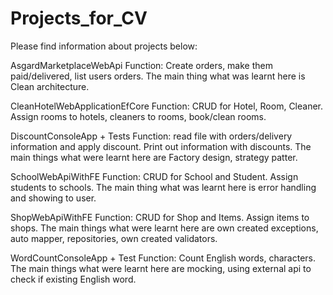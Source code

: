 # Projects_for_CV
Please find information about projects below:

AsgardMarketplaceWebApi
Function: Create orders, make them paid/delivered, list users orders.
The main thing what was learnt here is Clean architecture.

CleanHotelWebApplicationEfCore
Function: CRUD for Hotel, Room, Cleaner. Assign rooms to hotels, cleaners to rooms, book/clean rooms.

DiscountConsoleApp + Tests
Function: read file with orders/delivery information and apply discount. Print out information with discounts.
The main things what were learnt here are Factory design, strategy patter.

SchoolWebApiWithFE
Function: CRUD for School and Student. Assign students to schools. 
The main thing what was learnt here is error handling and showing to user.

ShopWebApiWithFE
Function: CRUD for Shop and Items. Assign items to shops. 
The main things what were learnt here are own created exceptions, auto mapper, repositories, own created validators.

WordCountConsoleApp + Test
Function: Count English words, characters.
The main things what were learnt here are mocking, using external api to check if existing English word. 
